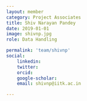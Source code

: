 ```yaml
---
layout: member
category: Project Associates
title: Shiv Narayan Pandey
date: 2019-01-01
image: shivnp.jpg
role: Data Handling

permalink: 'team/shivnp'
social:
    linkedin: 
    twitter:
    orcid: 
    google-scholar: 
    email: shivnp@iitk.ac.in

---
```

